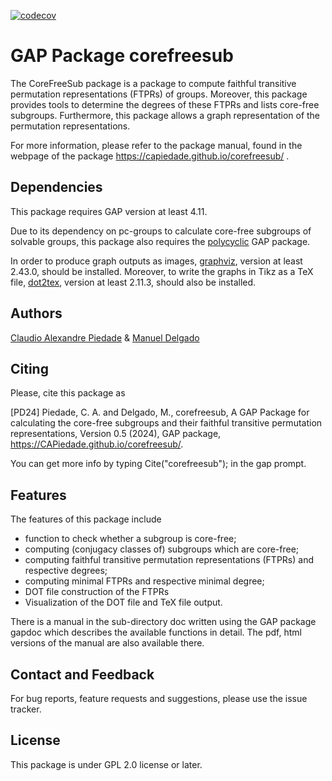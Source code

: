 [![codecov](https://codecov.io/github/CAPiedade/corefreesub/coverage.svg?branch=master&token=)](https://codecov.io/gh/CAPiedade/corefreesub)
# GAP Package corefreesub

The CoreFreeSub package is a package to compute faithful transitive permutation representations (FTPRs) of groups. Moreover, this package provides tools to determine the degrees of these FTPRs and lists core-free subgroups. Furthermore, this package allows a graph representation of the permutation representations.

For more information, please refer to the package manual, found in the webpage of the package https://capiedade.github.io/corefreesub/ .


## Dependencies
This package requires GAP version at least 4.11.

Due to its dependency on pc-groups to calculate core-free subgroups of solvable groups, this package also requires the [polycyclic](https://gap-packages.github.io/polycyclic/) GAP package.

In order to produce graph outputs as images, [graphviz](https://graphviz.org/), version at least 2.43.0, should be installed.
Moreover, to write the graphs in Tikz as a TeX file, [dot2tex](https://github.com/xyz2tex/dot2tex), version at least 2.11.3, should also be installed.

## Authors
[Claudio Alexandre Piedade](https://capiedade.github.io/) & [Manuel Delgado](https://cmup.fc.up.pt/cmup/mdelgado/)


## Citing
Please, cite this package as

[PD24]  Piedade,  C.  A. and Delgado, M., corefreesub, A GAP Package for calculating  the  core-free  subgroups  and  their  faithful  transitive permutation   representations,   Version   0.5   (2024),   GAP  package,
https://CAPiedade.github.io/corefreesub/.

You can get more info by typing Cite("corefreesub"); in the gap prompt.


## Features
The features of this package include

- function to check whether a subgroup is core-free;
- computing (conjugacy classes of) subgroups which are core-free;
- computing faithful transitive permutation representations (FTPRs) and respective degrees;
- computing minimal FTPRs and respective minimal degree;
- DOT file construction of the FTPRs
- Visualization of the DOT file and TeX file output.

There is a manual in the sub-directory doc written using the GAP package gapdoc which describes the available functions in detail. The pdf, html versions of the manual are also available there.


## Contact and Feedback
For bug reports, feature requests and suggestions, please use the issue tracker.


## License
This package is under GPL 2.0 license or later.
